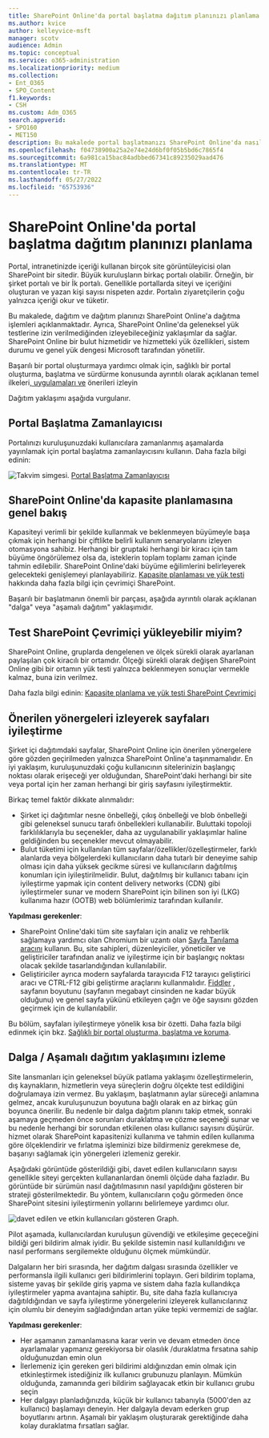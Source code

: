 ```yaml
---
title: SharePoint Online'da portal başlatma dağıtım planınızı planlama
ms.author: kvice
author: kelleyvice-msft
manager: scotv
audience: Admin
ms.topic: conceptual
ms.service: o365-administration
ms.localizationpriority: medium
ms.collection:
- Ent_O365
- SPO_Content
f1.keywords:
- CSH
ms.custom: Adm_O365
search.appverid:
- SPO160
- MET150
description: Bu makalede portal başlatmanızı SharePoint Online'da nasıl planlayabileceğiniz ve başarılı bir başlatma için atılması gereken adımlar açıklanmaktadır
ms.openlocfilehash: f04738900a25a2e74e24d6bf0f05b5bd6c7865f4
ms.sourcegitcommit: 6a981ca15bac84adbbed67341c89235029aad476
ms.translationtype: MT
ms.contentlocale: tr-TR
ms.lasthandoff: 05/27/2022
ms.locfileid: "65753936"
---
```

# <a name="planning-your-portal-launch-roll-out-plan-in-sharepoint-online"></a>SharePoint Online'da portal başlatma dağıtım planınızı planlama

Portal, intranetinizde içeriği kullanan birçok site görüntüleyicisi olan SharePoint bir sitedir. Büyük kuruluşların birkaç portalı olabilir. Örneğin, bir şirket portalı ve bir İk portalı. Genellikle portallarda siteyi ve içeriğini oluşturan ve yazan kişi sayısı nispeten azdır. Portalın ziyaretçilerin çoğu yalnızca içeriği okur ve tüketir.

Bu makalede, dağıtım ve dağıtım planınızı SharePoint Online'a dağıtma işlemleri açıklanmaktadır. Ayrıca, SharePoint Online'da geleneksel yük testlerine izin verilmediğinden izleyebileceğiniz yaklaşımlar da sağlar. SharePoint Online bir bulut hizmetidir ve hizmetteki yük özellikleri, sistem durumu ve genel yük dengesi Microsoft tarafından yönetilir.

Başarılı bir portal oluşturmaya yardımcı olmak için, sağlıklı bir portal oluşturma, başlatma ve sürdürme konusunda ayrıntılı olarak açıklanan temel ilkeleri[, uygulamaları ve](/sharepoint/portal-health) önerileri izleyin

Dağıtım yaklaşımı aşağıda vurgulanır.

## <a name="portal-launch-scheduler"></a>Portal Başlatma Zamanlayıcısı

Portalınızı kuruluşunuzdaki kullanıcılara zamanlanmış aşamalarda yayınlamak için portal başlatma zamanlayıcısını kullanın. Daha fazla bilgi edinin:

![Takvim simgesi.](../media/calendar.png) [Portal Başlatma Zamanlayıcısı](/microsoft-365/enterprise/portallaunchscheduler)

## <a name="overview-of-capacity-planning-in-sharepoint-online"></a>SharePoint Online'da kapasite planlamasına genel bakış

Kapasiteyi verimli bir şekilde kullanmak ve beklenmeyen büyümeyle başa çıkmak için herhangi bir çiftlikte belirli kullanım senaryolarını izleyen otomasyona sahibiz. Herhangi bir gruptaki herhangi bir kiracı için tam büyüme öngörülemez olsa da, isteklerin toplam toplamı zaman içinde tahmin edilebilir. SharePoint Online'daki büyüme eğilimlerini belirleyerek gelecekteki genişlemeyi planlayabiliriz. [Kapasite planlaması ve yük testi](capacity-planning-and-load-testing-sharepoint-online.md) hakkında daha fazla bilgi için çevrimiçi SharePoint.

Başarılı bir başlatmanın önemli bir parçası, aşağıda ayrıntılı olarak açıklanan "dalga" veya "aşamalı dağıtım" yaklaşımıdır.

## <a name="can-i-load-test-sharepoint-online"></a>Test SharePoint Çevrimiçi yükleyebilir miyim?

SharePoint Online, gruplarda dengelenen ve ölçek sürekli olarak ayarlanan paylaşılan çok kiracılı bir ortamdır. Ölçeği sürekli olarak değişen SharePoint Online gibi bir ortamın yük testi yalnızca beklenmeyen sonuçlar vermekle kalmaz, buna izin verilmez.

Daha fazla bilgi edinin: [Kapasite planlama ve yük testi SharePoint Çevrimiçi](capacity-planning-and-load-testing-sharepoint-online.md)

## <a name="optimize-pages-by-following-recommended-guidelines"></a>Önerilen yönergeleri izleyerek sayfaları iyileştirme

Şirket içi dağıtımdaki sayfalar, SharePoint Online için önerilen yönergelere göre gözden geçirilmeden yalnızca SharePoint Online'a taşınmamalıdır. En iyi yaklaşım, kuruluşunuzdaki çoğu kullanıcının sitelerinizin başlangıç noktası olarak erişeceği yer olduğundan, SharePoint'daki herhangi bir site veya portal için her zaman herhangi bir giriş sayfasını iyileştirmektir.

Birkaç temel faktör dikkate alınmalıdır:

- Şirket içi dağıtımlar nesne önbelleği, çıkış önbelleği ve blob önbelleği gibi geleneksel sunucu tarafı önbellekleri kullanabilir. Buluttaki topoloji farklılıklarıyla bu seçenekler, daha az uygulanabilir yaklaşımlar haline geldiğinden bu seçenekler mevcut olmayabilir.
- Bulut tüketimi için kullanılan tüm sayfalar/özellikler/özelleştirmeler, farklı alanlarda veya bölgelerdeki kullanıcıların daha tutarlı bir deneyime sahip olması için daha yüksek gecikme süresi ve kullanıcıların dağıtılmış konumları için iyileştirilmelidir. Bulut, dağıtılmış bir kullanıcı tabanı için iyileştirme yapmak için content delivery networks (CDN) gibi iyileştirmeler sunar ve modern SharePoint için bilinen son iyi (LKG) kullanıma hazır (OOTB) web bölümlerimiz tarafından kullanılır.

**Yapılması gerekenler**:

- SharePoint Online'daki tüm site sayfaları için analiz ve rehberlik sağlamaya yardımcı olan Chromium bir uzantı olan [Sayfa Tanılama aracını](./page-diagnostics-for-spo.md) kullanın. Bu, site sahipleri, düzenleyiciler, yöneticiler ve geliştiriciler tarafından analiz ve iyileştirme için bir başlangıç noktası olacak şekilde tasarlandığından kullanılabilir.
- Geliştiriciler ayrıca modern sayfalarda tarayıcıda F12 tarayıcı geliştirici aracı ve CTRL-F12 gibi geliştirme araçlarını kullanmalıdır. [Fiddler](https://www.telerik.com/download/fiddler) , sayfanın boyutunu (sayfanın megabayt cinsinden ne kadar büyük olduğunu) ve genel sayfa yükünü etkileyen çağrı ve öğe sayısını gözden geçirmek için de kullanılabilir.

Bu bölüm, sayfaları iyileştirmeye yönelik kısa bir özetti.  Daha fazla bilgi edinmek için bkz.  [Sağlıklı bir portal oluşturma, başlatma ve koruma](/sharepoint/portal-health).

## <a name="follow-a-wave--phased-roll-out-approach"></a>Dalga / Aşamalı dağıtım yaklaşımını izleme

Site lansmanları için geleneksel büyük patlama yaklaşımı özelleştirmelerin, dış kaynakların, hizmetlerin veya süreçlerin doğru ölçekte test edildiğini doğrulamaya izin vermez. Bu yaklaşım, başlatmanın aylar süreceği anlamına gelmez, ancak kuruluşunuzun boyutuna bağlı olarak en az birkaç gün boyunca önerilir. Bu nedenle bir dalga dağıtım planını takip etmek, sonraki aşamaya geçmeden önce sorunları duraklatma ve çözme seçeneği sunar ve bu nedenle herhangi bir sorundan etkilenen olası kullanıcı sayısını düşürür. hizmet olarak SharePoint kapasitenizi kullanıma ve tahmin edilen kullanıma göre ölçeklendirir ve fırlatma işleminizi bize bildirmeniz gerekmese de, başarıyı sağlamak için yönergeleri izlemeniz gerekir.

Aşağıdaki görüntüde gösterildiği gibi, davet edilen kullanıcıların sayısı genellikle siteyi gerçekten kullananlardan önemli ölçüde daha fazladır. Bu görüntüde bir sürümün nasıl dağıtılmasının nasıl yapıldığını gösteren bir strateji gösterilmektedir. Bu yöntem, kullanıcıların çoğu görmeden önce SharePoint sitesini iyileştirmenin yollarını belirlemeye yardımcı olur.

![davet edilen ve etkin kullanıcıları gösteren Graph.](../media/0bc14a20-9420-4986-b9b9-fbcd2c6e0fb9.png)

Pilot aşamada, kullanıcılardan kuruluşun güvendiği ve etkileşime geçeceğini bildiği geri bildirim almak iyidir. Bu şekilde sistemin nasıl kullanıldığını ve nasıl performans sergilemekte olduğunu ölçmek mümkündür.

Dalgaların her biri sırasında, her dağıtım dalgası sırasında özellikler ve performansla ilgili kullanıcı geri bildirimlerini toplayın. Geri bildirim toplama, sisteme yavaş bir şekilde giriş yapma ve sistem daha fazla kullandıkça iyileştirmeler yapma avantajına sahiptir. Bu, site daha fazla kullanıcıya dağıtıldığından ve sayfa iyileştirme yönergelerini izleyerek kullanıcılarınız için olumlu bir deneyim sağladığından artan yüke tepki vermemizi de sağlar.

**Yapılması gerekenler**:

- Her aşamanın zamanlamasına karar verin ve devam etmeden önce ayarlamalar yapmanız gerekiyorsa bir olasılık /duraklatma fırsatına sahip olduğunuzdan emin olun
- İlerlemeniz için gereken geri bildirimi aldığınızdan emin olmak için etkinleştirmek istediğiniz ilk kullanıcı grubunuzu planlayın.  Mümkün olduğunda, zamanında geri bildirim sağlayacak etkin bir kullanıcı grubu seçin
- Her dalgayı planladığınızda, küçük bir kullanıcı tabanıyla (5000'den az kullanıcı) başlamayı deneyin. Her dalgayla devam ederken grup boyutlarını artırın. Aşamalı bir yaklaşım oluşturarak gerektiğinde daha kolay duraklatma fırsatları sağlar.
